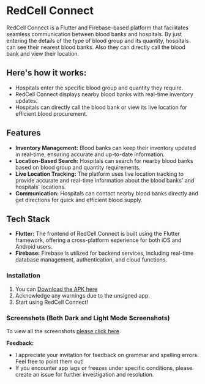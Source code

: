 # RedCell Connect

RedCell Connect is a Flutter and Firebase-based platform that facilitates seamless communication between blood banks and hospitals. By just entering the details of the type of blood group and its quantity, hospitals can see their nearest blood banks. Also they can directly call the blood bank and view their location.

## Here's how it works:

- Hospitals enter the specific blood group and quantity they require.
- RedCell Connect displays nearby blood banks with real-time inventory updates.
- Hospitals can directly call the blood bank or view its live location for efficient blood procurement.

## Features

- **Inventory Management:** Blood banks can keep their inventory updated in real-time, ensuring accurate and up-to-date information.
- **Location-Based Search:** Hospitals can search for nearby blood banks based on blood group and quantity requirements.
- **Live Location Tracking:** The platform uses live location tracking to provide accurate and real-time information about the blood banks' and hospitals' locations.
- **Communication:** Hospitals can contact nearby blood banks directly and get directions for quick and efficient blood supply.

## Tech Stack

- **Flutter:** The frontend of RedCell Connect is built using the Flutter framework, offering a cross-platform experience for both iOS and Android users.
- **Firebase:** Firebase is utilized for backend services, including real-time database management, authentication, and cloud functions.

### Installation

1. You can [Download the APK here](https://github.com/sagarsen2023/RedCell-Connect/tree/master/apk_files)
2. Acknowledge any warnings due to the unsigned app.
3. Start using RedCell Connect!

### Screenshots (Both Dark and Light Mode Screenshots)
To view all the screenshots [please click here](/Screenshots).


**Feedback:** 
- I appreciate your invitation for feedback on grammar and spelling errors. Feel free to point them out!
- If you encounter app lags or freezes under specific conditions, please create an issue for further investigation and resolution.

